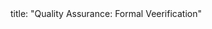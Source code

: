 <frontmatter>
title: "Quality Assurance: Formal Veerification"
</frontmatter>

<include src="container-inPage-asFlat.md" boilerplate />